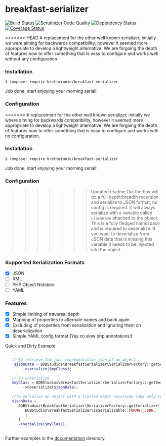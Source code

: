 # breakfast-serializer

[![Build Status](https://travis-ci.org/brettminnie/breakfast-serializer.svg)](https://travis-ci.org/brettminnie/breakfast-serializer)
[![Scrutinizer Code Quality](https://scrutinizer-ci.com/g/brettminnie/breakfast-serializer/badges/quality-score.png?b=develop)](https://scrutinizer-ci.com/g/brettminnie/breakfast-serializer/?branch=develop)
[![Dependency Status](https://www.versioneye.com/user/projects/55378b007f43bcd88900033d/badge.svg?style=flat)](https://www.versioneye.com/user/projects/55378b007f43bcd88900033d)
[![Coverage Status](https://coveralls.io/repos/brettminnie/breakfast-serializer/badge.svg?branch=master&service=github)](https://coveralls.io/github/brettminnie/breakfast-serializer?branch=master)

<<<<<<< HEAD
A replacement for the other well known serializer, initially we were aiming for backwards compatibility, however it seemed
more appropriate to develop a lightweight alternative. We are forgoing the depth of features now to offer something that is
easy to configure and works well without any configuration.

### Installation

`$ composer require brettminnie/breakfast-serializer` 

Job done, start enjoying your morning serial!

### Configuration

=======
A replacement for the other well known serializer, initially we where aiming for backwards compatibility, however it seemed
more appropriate to develop a lightweight alternative. We are forgoing the depth of features now to offer something that is
easy to configure and works with no configuration.

### Installation

`$ composer require brettminnie/breakfast-serializer` 

Job done, start enjoying your morning serial!

### Configuration

>>>>>>> Updated readme
Out the box will do a full depth/breadth recursion and serialize to JSON format, no config is required. It will always 
serialize with a variable called `className` attached to the object. This is a fully fledged namespace and is required
to deserialize. If you want to deserialize from JSON data that is missing this variable it needs to be injected into the
object.

### Supported Serialization Formats
- [x] JSON
- [ ] XML
- [ ] PHP Object Notation
- [ ] YAML

### Features
 - [x] Simple limiting of traversal depth
 - [x] Mapping of properties to alternate names and back again
 - [x] Excluding of properties from serialization and ignoring them on deserialization
 - [x] Simple YAML config format (Yay no slow php annotations!)
 
Quick and Dirty Example
```php
   
   // To retrieve the json representation json of an object
    $jsonData = BDBStudios\BreakfastSerializer\SerializerFactory::getSerializer()
        ->serialize($myClass);
   
   // To unserialize
   $myClass = BDBStudios\BreakfastSerializer\SerializerFactory:::getSerializer()
        ->deserialize($jsonData);
   
   //To serialize an object with a limited depth recursion (aka only some of it)
   $jsonData = 
      BDBStudios\BreakfastSerializer\SerializerFactory::getSerializer(
         BDBStudios\BreakfastSerializer\IsSerializable::FORMAT_JSON,
         2
      )
      ->serialize($myClass);
    
```

Further examples in the [documentation](documentation/index.md) directory.


